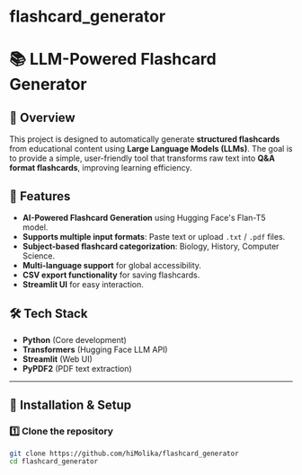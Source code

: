 # flashcard_generator

# 📚 LLM-Powered Flashcard Generator

## 🚀 Overview
This project is designed to automatically generate **structured flashcards** from educational content using **Large Language Models (LLMs)**. The goal is to provide a simple, user-friendly tool that transforms raw text into **Q&A format flashcards**, improving learning efficiency.

## 🎯 Features
- **AI-Powered Flashcard Generation** using Hugging Face's Flan-T5 model.
- **Supports multiple input formats**: Paste text or upload `.txt` / `.pdf` files.
- **Subject-based flashcard categorization**: Biology, History, Computer Science.
- **Multi-language support** for global accessibility.
- **CSV export functionality** for saving flashcards.
- **Streamlit UI** for easy interaction.

## 🛠️ Tech Stack
- **Python** (Core development)
- **Transformers** (Hugging Face LLM API)
- **Streamlit** (Web UI)
- **PyPDF2** (PDF text extraction)

---

## 🚀 Installation & Setup
### 1️⃣ Clone the repository
```bash
git clone https://github.com/hiMolika/flashcard_generator
cd flashcard_generator

